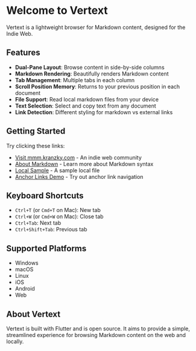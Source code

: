 # Welcome to Vertext

Vertext is a lightweight browser for Markdown content, designed for the Indie Web.

## Features

- **Dual-Pane Layout**: Browse content in side-by-side columns
- **Markdown Rendering**: Beautifully renders Markdown content
- **Tab Management**: Multiple tabs in each column
- **Scroll Position Memory**: Returns to your previous position in each document
- **File Support**: Read local markdown files from your device
- **Text Selection**: Select and copy text from any document
- **Link Detection**: Different styling for markdown vs external links

## Getting Started

Try clicking these links:

- [Visit mmm.kranzky.com](https://mmm.kranzky.com) - An indie web community
- [About Markdown](about:markdown) - Learn more about Markdown syntax
- [Local Sample](sample.md) - A sample local file
- [Anchor Links Demo](anchors_demo.md) - Try out anchor link navigation

## Keyboard Shortcuts

- `Ctrl+T` (or `Cmd+T` on Mac): New tab
- `Ctrl+W` (or `Cmd+W` on Mac): Close tab
- `Ctrl+Tab`: Next tab
- `Ctrl+Shift+Tab`: Previous tab

## Supported Platforms

- Windows
- macOS
- Linux
- iOS
- Android
- Web

## About Vertext

Vertext is built with Flutter and is open source. It aims to provide a simple, streamlined experience for browsing Markdown content on the web and locally.